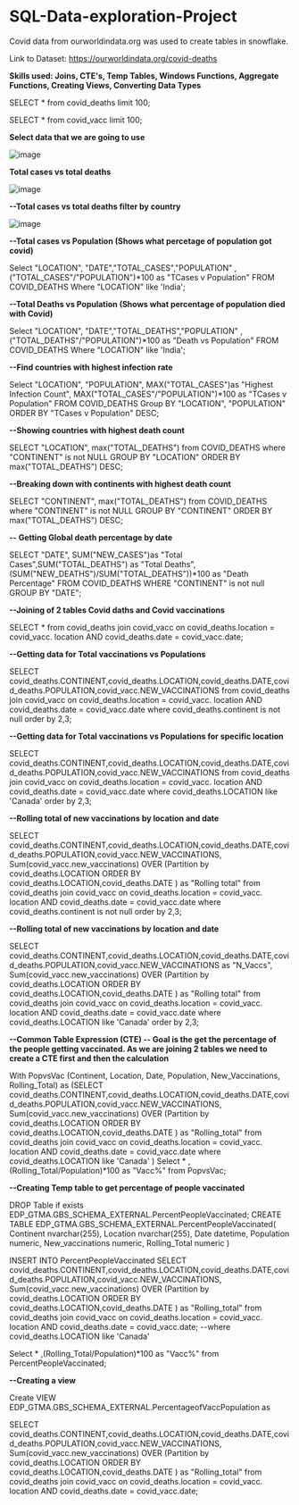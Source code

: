 # SQL-Data-exploration-Project

Covid data from ourworldindata.org was used to create tables in snowflake.  

Link to Dataset: https://ourworldindata.org/covid-deaths

**Skills used: Joins, CTE's, Temp Tables, Windows Functions, Aggregate Functions, Creating Views, Converting Data Types**


SELECT * from covid_deaths limit 100;

SELECT * from covid_vacc limit 100;

**Select data that we are going to use**

![image](https://github.com/user-attachments/assets/a6ff120a-9567-42bd-a3e2-abae4c9239a0)



**Total cases vs total deaths**

![image](https://github.com/user-attachments/assets/6ec4bdb2-bcb0-47de-a473-b3229903006f)


**--Total cases vs total deaths filter by country**

![image](https://github.com/user-attachments/assets/834e7e82-9f8c-4a5b-b2fd-29cda6ad5969)


**--Total cases vs Population (Shows what percetage of population got covid)**

Select "LOCATION", "DATE","TOTAL_CASES","POPULATION" ,("TOTAL_CASES"/"POPULATION")*100 as "TCases v Population"
FROM COVID_DEATHS Where "LOCATION" like 'India';

**--Total Deaths vs Population (Shows what percentage of population died with Covid)**

Select "LOCATION", "DATE","TOTAL_DEATHS","POPULATION" ,("TOTAL_DEATHS"/"POPULATION")*100 as "Death vs Population" FROM COVID_DEATHS Where "LOCATION" like 'India';

**--Find countries with highest infection rate**

Select "LOCATION", "POPULATION", MAX("TOTAL_CASES")as "Highest Infection Count", MAX("TOTAL_CASES"/"POPULATION")*100 as "TCases v Population"
FROM COVID_DEATHS 
Group BY "LOCATION", "POPULATION"
ORDER BY "TCases v Population" DESC;

**--Showing countries with highest death count**

SELECT "LOCATION", max("TOTAL_DEATHS") from COVID_DEATHS
where "CONTINENT" is not NULL
GROUP BY "LOCATION"
ORDER BY max("TOTAL_DEATHS") DESC;

**--Breaking down with continents with highest death count**

SELECT "CONTINENT", max("TOTAL_DEATHS") from COVID_DEATHS
where "CONTINENT" is not NULL
GROUP BY "CONTINENT"
ORDER BY max("TOTAL_DEATHS") DESC;

**-- Getting Global death percentage by date**

SELECT "DATE", SUM("NEW_CASES")as "Total Cases",SUM("TOTAL_DEATHS") as "Total Deaths",(SUM("NEW_DEATHS")/SUM("TOTAL_DEATHS"))*100 as "Death Percentage" FROM COVID_DEATHS
WHERE "CONTINENT" is not null
GROUP BY "DATE";

**--Joining of 2 tables Covid daths and Covid vaccinations**

SELECT * from covid_deaths
join covid_vacc 
on covid_deaths.location = covid_vacc. location
AND
covid_deaths.date = covid_vacc.date;

**--Getting data for Total vaccinations vs Populations**

SELECT covid_deaths.CONTINENT,covid_deaths.LOCATION,covid_deaths.DATE,covid_deaths.POPULATION,covid_vacc.NEW_VACCINATIONS
from covid_deaths
join covid_vacc 
on covid_deaths.location = covid_vacc. location
AND
covid_deaths.date = covid_vacc.date
where covid_deaths.continent is not null
order by 2,3;

**--Getting data for Total vaccinations vs Populations for specific location**

SELECT covid_deaths.CONTINENT,covid_deaths.LOCATION,covid_deaths.DATE,covid_deaths.POPULATION,covid_vacc.NEW_VACCINATIONS
from covid_deaths
join covid_vacc 
on covid_deaths.location = covid_vacc. location
AND
covid_deaths.date = covid_vacc.date
where covid_deaths.LOCATION like 'Canada'
order by 2,3;

**--Rolling total of new vaccinations by location and date**

SELECT covid_deaths.CONTINENT,covid_deaths.LOCATION,covid_deaths.DATE,covid_deaths.POPULATION,covid_vacc.NEW_VACCINATIONS,
Sum(covid_vacc.new_vaccinations) OVER (Partition by covid_deaths.LOCATION ORDER BY covid_deaths.LOCATION,covid_deaths.DATE ) as "Rolling total"
from covid_deaths
join covid_vacc 
on covid_deaths.location = covid_vacc. location
AND
covid_deaths.date = covid_vacc.date
where covid_deaths.continent is not null
order by 2,3;





**--Rolling total of new vaccinations by location and date**

SELECT covid_deaths.CONTINENT,covid_deaths.LOCATION,covid_deaths.DATE,covid_deaths.POPULATION,covid_vacc.NEW_VACCINATIONS as "N_Vaccs",
Sum(covid_vacc.new_vaccinations) OVER (Partition by covid_deaths.LOCATION ORDER BY covid_deaths.LOCATION,covid_deaths.DATE ) as "Rolling total"
from covid_deaths
join covid_vacc 
on covid_deaths.location = covid_vacc. location
AND
covid_deaths.date = covid_vacc.date
where covid_deaths.LOCATION like 'Canada'
order by 2,3;

**--Common Table Expression (CTE)
-- Goal is the get the percentage of the people getting vaccinated. As we are joining 2 tables we need to create a CTE first and then the calculation**

With PopvsVac (Continent, Location, Date, Population, New_Vaccinations, Rolling_Total)
as
(SELECT covid_deaths.CONTINENT,covid_deaths.LOCATION,covid_deaths.DATE,covid_deaths.POPULATION,covid_vacc.NEW_VACCINATIONS,
Sum(covid_vacc.new_vaccinations) OVER (Partition by covid_deaths.LOCATION ORDER BY covid_deaths.LOCATION,covid_deaths.DATE ) as "Rolling_total"
from covid_deaths
join covid_vacc 
on covid_deaths.location = covid_vacc. location
AND
covid_deaths.date = covid_vacc.date
where covid_deaths.LOCATION like 'Canada'
)
Select * ,(Rolling_Total/Population)*100 as "Vacc%" from PopvsVac;


**--Creating Temp table to get percentage of people vaccinated**

DROP Table if exists EDP_GTMA.GBS_SCHEMA_EXTERNAL.PercentPeopleVaccinated;
CREATE TABLE EDP_GTMA.GBS_SCHEMA_EXTERNAL.PercentPeopleVaccinated(
Continent nvarchar(255),
Location nvarchar(255),
Date datetime,
Population numeric,
New_vaccinations numeric,
Rolling_Total numeric
)

INSERT INTO PercentPeopleVaccinated
SELECT covid_deaths.CONTINENT,covid_deaths.LOCATION,covid_deaths.DATE,covid_deaths.POPULATION,covid_vacc.NEW_VACCINATIONS,
Sum(covid_vacc.new_vaccinations) OVER (Partition by covid_deaths.LOCATION ORDER BY covid_deaths.LOCATION,covid_deaths.DATE ) as "Rolling_total"
from covid_deaths
join covid_vacc 
on covid_deaths.location = covid_vacc. location
AND
covid_deaths.date = covid_vacc.date;
--where covid_deaths.LOCATION like 'Canada'

Select * ,(Rolling_Total/Population)*100 as "Vacc%" from PercentPeopleVaccinated;

**--Creating a view**

Create VIEW EDP_GTMA.GBS_SCHEMA_EXTERNAL.PercentageofVaccPopulation as

SELECT covid_deaths.CONTINENT,covid_deaths.LOCATION,covid_deaths.DATE,covid_deaths.POPULATION,covid_vacc.NEW_VACCINATIONS,
Sum(covid_vacc.new_vaccinations) OVER (Partition by covid_deaths.LOCATION ORDER BY covid_deaths.LOCATION,covid_deaths.DATE ) as "Rolling_total"
from covid_deaths
join covid_vacc 
on covid_deaths.location = covid_vacc. location
AND
covid_deaths.date = covid_vacc.date;
